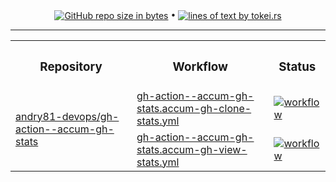 <!-- collected statistic data repository metrics -->
<p align="center">
  <a href="#"><img src="https://img.shields.io/github/repo-size/andry81-stats/gh-action--accum-gh-stats--gh-stats?logo=github" valign="middle" alt="GitHub repo size in bytes" /></a>
• <a href="https://github.com/XAMPPRocky/tokei"><img src="https://tokei.rs/b1/github/andry81-stats/gh-action--accum-gh-stats--gh-stats?category=lines" valign="middle" alt="lines of text by tokei.rs" /></a>
</p>

<hr />

<!-- workflow actions -->
<table align="center">
  <tr>
    <th><h3>Repository</h3></th>
    <th><h3>Workflow</h3></th>
    <th><h3>Status</h3></th>
  </tr>
  <tr>
    <td rowspan="2"><a href="https://github.com/andry81-devops/gh-action--accum-gh-stats">andry81-devops/gh-action--accum-gh-stats</a></td>
    <td><a href="https://github.com/andry81-devops/actions/tree/HEAD/.github/workflows/gh-action--accum-gh-stats.accum-gh-clone-stats.yml">gh-action--accum-gh-stats.accum-gh-clone-stats.yml</a></td>
    <td><a href="https://github.com/andry81-devops/actions/actions/workflows/gh-action--accum-gh-stats.accum-gh-clone-stats.yml"><img src="https://img.shields.io/github/actions/workflow/status/andry81-devops/actions/gh-action--accum-gh-stats.accum-gh-clone-stats.yml?logo=github&label=workflow" valign="middle" alt="workflow" /></a></td>
  </tr>
  <tr>
    <td><a href="https://github.com/andry81-devops/actions/tree/HEAD/.github/workflows/gh-action--accum-gh-stats.accum-gh-view-stats.yml">gh-action--accum-gh-stats.accum-gh-view-stats.yml</a></td>
    <td><a href="https://github.com/andry81-devops/actions/actions/workflows/gh-action--accum-gh-stats.accum-gh-view-stats.yml"><img src="https://img.shields.io/github/actions/workflow/status/andry81-devops/actions/gh-action--accum-gh-stats.accum-gh-view-stats.yml?logo=github&label=workflow" valign="middle" alt="workflow" /></a></td>
  </tr>
</table>
